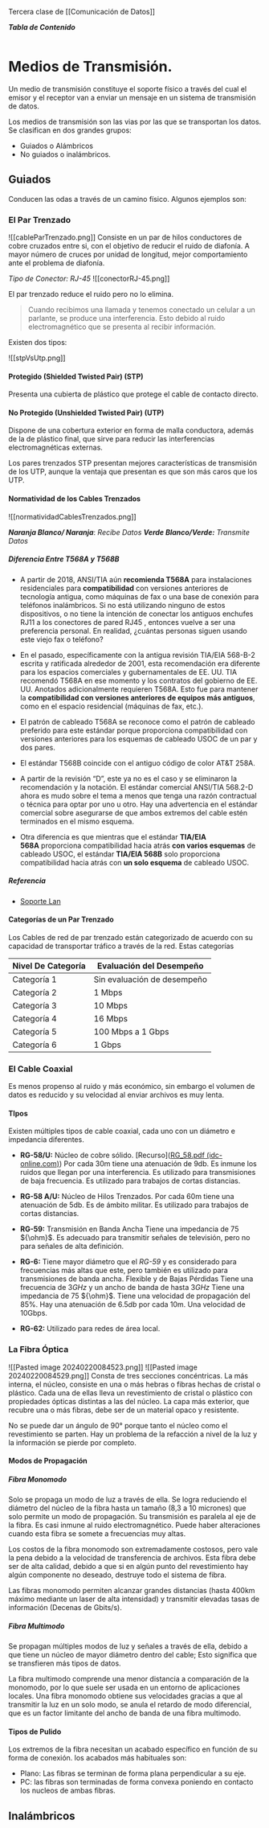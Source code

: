 Tercera clase de [[Comunicación de Datos]]

***Tabla de Contenido***

```table-of-contents
```

# Medios de Transmisión.
Un medio de transmisión constituye el soporte físico a través del cual el emisor y el receptor van a enviar un mensaje en un sistema de transmisión de datos.

Los medios de transmisión son las vias por las que se transportan los datos. Se clasifican en dos grandes grupos:

- Guiados o Alámbricos
- No guiados o inalámbricos.

## Guiados
Conducen las odas a través de un camino físico. Algunos ejemplos son:
### El Par Trenzado
![[cableParTrenzado.png]]
Consiste en un par de hilos conductores de cobre cruzados entre si, con el objetivo de reducir el ruido de diafonía. A mayor número de cruces por unidad de longitud, mejor comportamiento ante el problema de diafonía.

*Tipo de Conector: RJ-45*
![[conectorRJ-45.png]]

El par trenzado reduce el ruido pero no lo elimina.

> Cuando recibimos una llamada y tenemos conectado un celular a un parlante, se produce una interferencia. Esto debido al ruido electromagnético que se presenta al recibir información.

Existen dos tipos:

![[stpVsUtp.png]]
#### Protegido (Shielded Twisted Pair) (STP)
Presenta una cubierta de plástico que protege el cable de contacto directo. 
#### No Protegido (Unshielded Twisted Pair) (UTP)

Dispone de una cobertura exterior en forma de malla conductora, además de la de plástico final, que sirve para reducir las interferencias electromagnéticas externas.

Los pares trenzados STP presentan mejores características de transmisión de los UTP, aunque la ventaja que presentan es que son más caros que los UTP.

#### Normatividad de los Cables Trenzados
![[normatividadCablesTrenzados.png]]

***Naranja Blanco/ Naranja***: *Recibe Datos*
***Verde Blanco/Verde:*** *Transmite Datos*
##### Diferencia Entre T568A y T568B

- A partir de 2018, ANSI/TIA aún **recomienda T568A** para instalaciones residenciales para **compatibilidad** con versiones anteriores de tecnología antigua, como máquinas de fax o una base de conexión para teléfonos inalámbricos. Si no está utilizando ninguno de estos dispositivos, o no tiene la intención de conectar los antiguos enchufes RJ11 a los conectores de pared RJ45 , entonces vuelve a ser una preferencia personal. En realidad, ¿cuántas personas siguen usando este viejo fax o teléfono?

- En el pasado, específicamente con la antigua revisión TIA/EIA 568-B-2 escrita y ratificada alrededor de 2001, esta recomendación era diferente para los espacios comerciales y gubernamentales de EE. UU. TIA recomendó T568A en ese momento y los contratos del gobierno de EE. UU. Anotados adicionalmente requieren T568A. Esto fue para mantener la **compatibilidad con versiones anteriores de equipos más antiguos**, como en el espacio residencial (máquinas de fax, etc.).

- El patrón de cableado T568A se reconoce como el patrón de cableado preferido para este estándar porque proporciona compatibilidad con versiones anteriores para los esquemas de cableado USOC de un par y dos pares.

- El estándar T568B coincide con el antiguo código de color AT&T 258A.

- A partir de la revisión “D”, este ya no es el caso y se eliminaron la recomendación y la notación. El estándar comercial ANSI/TIA 568.2-D ahora es mudo sobre el tema a menos que tenga una razón contractual o técnica para optar por uno u otro. Hay una advertencia en el estándar comercial sobre asegurarse de que ambos extremos del cable estén terminados en el mismo esquema.

- Otra diferencia es que mientras que el estándar **TIA/EIA 568A** proporciona compatibilidad hacia atrás **con varios esquemas** de cableado USOC, el estándar **TIA/EIA 568B** solo proporciona compatibilidad hacia atrás con **un solo esquema** de cableado USOC.
##### Referencia
- [Soporte Lan](https://soportelan.com/2022/06/11/diferencia-entre-t568a-y-t568b/)

#### Categorías de un Par Trenzado

Los Cables de red de par trenzado están categorizado de acuerdo con su capacidad de transportar tráfico a través de la red. Estas categorías

| Nivel De Categoría | Evaluación del Desempeño |
| ---- | ---- |
| Categoría 1 | Sin evaluación de desempeño |
| Categoría 2 | 1 Mbps |
| Categoría 3 | 10 Mbps |
| Categoría 4 | 16 Mbps |
| Categoría 5 | 100 Mbps a 1 Gbps |
| Categoría 6 | 1 Gbps |
### El Cable Coaxial

Es menos propenso al ruido y más económico, sin embargo el volumen de datos es reducido y su velocidad al enviar archivos es muy lenta.

#### TIpos
Existen múltiples tipos de cable coaxial, cada uno con un diámetro e impedancia diferentes.

- **RG-58/U:** Núcleo de cobre sólido.
		[Recurso]([RG_58.pdf (idc-online.com)](https://www.idc-online.com/technical_references/pdfs/data_communications/RG_58.pdf))
		Por cada 30m tiene una atenuación de 9db.
		Es inmune los ruidos que llegan por una interferencia.
		Es utilizado para transmisiones de baja frecuencia.
		Es utilizado para trabajos de cortas distancias.

- **RG-58 A/U:** Núcleo de Hilos Trenzados.
		Por cada 60m tiene una atenuación de 5db.
		Es de ámbito militar.
		Es utilizado para trabajos de cortas distancias.
		
- **RG-59:** Transmisión en Banda Ancha
		Tiene una impedancia de 75 ${\ohm}$.
		Es adecuado para transmitir señales de televisión, pero no para señales de alta definición.

- **RG-6:** Tiene mayor diámetro que el *RG-59* y es considerado para frecuencias más altas que este, pero también es utilizado para transmisiones de banda ancha.
		Flexible y de Bajas Pérdidas
		Tiene una frecuencia de $3GHz$ y un ancho de banda de hasta $3GHz$
		Tiene una impedancia de 75 ${\ohm}$.
		Tiene una velocidad de propagación del 85%.
		Hay una atenuación de $6.5db$ por cada 10m.
		Una velocidad de 10Gbps.

- **RG-62:** Utilizado para redes de área local.
### La Fibra Óptica
![[Pasted image 20240220084523.png]]
![[Pasted image 20240220084529.png]]
Consta de tres secciones concéntricas. La más interna, el núcleo, consiste en una o más hebras o fibras hechas de cristal o plástico. Cada una de ellas lleva un revestimiento de cristal o plástico con propiedades ópticas distintas a las del núcleo. La capa más exterior, que recubre una o más fibras, debe ser de un material opaco y resistente.

No se puede dar un ángulo de 90° porque tanto el núcleo como el revestimiento se parten. Hay un problema de la refacción a nivel de la luz y la información se pierde por completo.

#### Modos de Propagación

##### Fibra Monomodo
Solo se propaga un modo de luz a través de ella. Se logra reduciendo el diámetro del núcleo de la fibra hasta un tamaño (8,3 a 10 micrones) que solo permite un modo de propagación. Su transmisión es paralela al eje de la fibra. Es casi inmune al ruido electromagnético. Puede haber alteraciones cuando esta fibra se somete a frecuencias muy altas.

Los costos de la fibra monomodo son extremadamente costosos, pero vale la pena debido a la velocidad de transferencia de archivos. Esta fibra debe ser de alta calidad, debido a que si en algún punto del revestimiento hay algún componente no deseado, destruye todo el sistema de fibra.

Las fibras monomodo permiten alcanzar grandes distancias (hasta 400km máximo mediante un laser de alta intensidad) y transmitir elevadas tasas de información (Decenas de Gbits/s).
##### Fibra Multimodo
Se propagan múltiples modos de luz y señales a través de ella, debido a que tiene un núcleo de mayor diámetro dentro del cable; Esto significa que se transfieren más tipos de datos. 

La fibra multimodo comprende una menor distancia a comparación de la monomodo, por lo que suele ser usada en un entorno de aplicaciones locales. Una fibra monomodo obtiene sus velocidades gracias a que al transmitir la luz en un solo modo, se anula el retardo de modo diferencial, que es un factor limitante del ancho de banda de una fibra multimodo.

#### Tipos de Pulido
Los extremos de la fibra necesitan un acabado específico en función de su forma de conexión. los acabados más habituales son:

- Plano: Las fibras se terminan de forma plana perpendicular a su eje.
- PC: las fibras son terminadas de forma convexa poniendo en contacto los nucleos de ambas fibras.
## Inalámbricos
